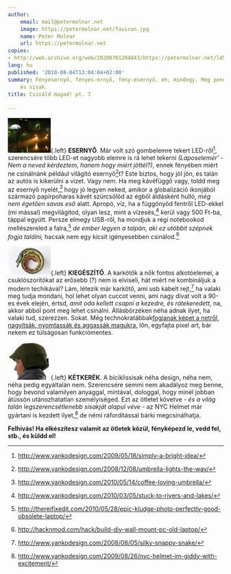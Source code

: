 ```yaml
---
author:
    email: mail@petermolnar.net
    image: https://petermolnar.net/favicon.jpg
    name: Peter Molnar
    url: https://petermolnar.net
copies:
- http://web.archive.org/web/20200701204043/https://petermolnar.net/ld50/csinald-magad-pt-7/
lang: hu
published: '2010-08-04T13:04:04+02:00'
summary: Fényesernyő, fényes-ernyő, fény-esernyő, eh, mindegy. Meg pendrive
    és sisak.
title: Csináld magad! pt. 7

---
```


![light\_drops](light_drops.jpg){.left} **ESERNYŐ**. Már volt szó
gombelemre tekert LED-ről[^1], szerencsére több LED-et nagyobb elemre is
rá lehet tekerni *(Laposelemér' - Nem a neved kérdeztem, hanem hogy
miért jöttél?)*, ennek fényében miért ne csinálnánk például világító
esernyő[^2]t? Este biztos, hogy jól jön, és talán az autós is kikerülni
a vizet. Vagy nem. Ha meg kávéfüggő vagy, toldd meg az esernyő
nyelét,[^3] hogy jó legyen neked, amikor a globalizáció ikonjából
származó papírpoharas kávét szürcsölöd az égből áldásként hulló, *még
nem égetően savas eső* alatt. Apropó, víz, ha a függönyöd fentről
LED-ekkel (mi mással) megvilágítod, olyan lesz, mint a vízesés,[^4]
kerül vagy 500 Ft-ba, táppal együtt. Persze elmegy USB-ről, ha mondjuk a
régi notebookod mellészereled a falra,[^5] *de ember legyen a talpán,
aki ez utóbbit szépnek fogja találni,* hacsak nem egy kicsit
igényesebben csinálod.[^6]

![karkoto](karkoto.jpg){.left} **KIEGÉSZÍTŐ**. A karkötők a nők fontos
alkotóelemei, a csuklószorítókat az erősebb (?) nem is elviseli, hát
miért ne kombináljuk a modern techikával? Lám, létezik már karkötő, ami
usb kábelt rejt,[^7] ha valaki meg tudja mondani, hol lehet olyan cuccot
venni, ami nagy divat volt a 90-es évek elején, értsd, *amit oda kellett
csapni a kezedre, és rátekeredett,* na, akkor abból pont meg lehet
csinálni. Állásbörzéken néha adnak ilyet, ha valaki tud, szerezzen.
Sokat. Még technokratábbak[fogjanak képet a netről, nagyítsák,
nyomtassák és aggassák
magukra,](http://www.yankodesign.com/2007/06/13/stolen-jewels-by-mike-and-maaike/)
lőn, egyfajta pixel art, bár nekem ez túlságosan funkciómentes.

![helmet](helmet.jpg){.left} **KÉTKERÉK**. A biciklissisak néha design,
néha nem, néha pedig egyáltalán nem. Szerencsére semmi nem akadályoz meg
benne, hogy bevond valamilyen anyaggal, mintával, dologgal, hogy minél
jobban átüssön utánozhatatlan személyiséged. Ezt az ötletet követve -
*és a világ talán legszerencsétlenebb sisakját alapul véve* - az NYC
Helmet már gyártani is kezdett ilyet,[^8] de némi ráfordítással bárki
megcsinálhatja.

**Felhívás! Ha elkészítesz valamit az ötletek közül, fényképezd le, vedd
fel, stb., és küldd el!**

[^1]: <http://www.yankodesign.com/2009/05/18/simply-a-bright-idea/>

[^2]: <http://www.yankodesign.com/2008/12/08/umbrella-lights-the-way/>

[^3]: <http://www.yankodesign.com/2010/05/14/coffee-loving-umbrella/>

[^4]: <http://www.yankodesign.com/2010/03/05/stuck-to-rivers-and-lakes/>

[^5]: <http://thereifixedit.com/2010/05/28/epic-kludge-photo-perfectly-good-obsolete-laptop/>

[^6]: <http://hacknmod.com/hack/build-diy-wall-mount-pc-old-laptop/>

[^7]: <http://www.yankodesign.com/2008/08/05/silky-snappy-snake/>

[^8]: <http://www.yankodesign.com/2009/08/26/nyc-helmet-im-giddy-with-excitement/>